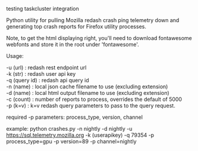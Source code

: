 testing taskcluster integration

Python utility for pulling Mozilla redash crash ping telemetry down and generating top crash reports for Firefox utility processes.

Note, to get the html displaying right, you'll need to download fontawesome webfonts and store it in the root under 'fontawesome'.

Usage:

-u (url)      : redash rest endpoint url<br/>
-k (str)      : redash user api key<br/>
-q (query id) : redash api query id<br/>
-n (name)     : local json cache filename to use (excluding extension)<br/>
-d (name)     : local html output filename to use (excluding extension)<br/>
-c (count)    : number of reports to process, overrides the default of 5000<br/>
-p (k=v)      : k=v redash query parameters to pass to the query request.<br/>

required -p parameters: process_type, version, channel

example: python crashes.py -n nightly -d nightly -u https://sql.telemetry.mozilla.org -k (userapikey) -q 79354 -p process_type=gpu -p version=89 -p channel=nightly

